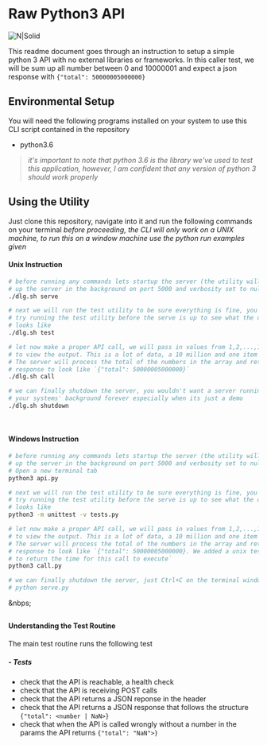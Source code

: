 # Raw Python3 API
![N|Solid](https://img.shields.io/badge/Raw--Python3--API-v.1.0-blue.svg)

This readme document goes through an instruction to setup a simple python 3 API with no external libraries or frameworks. In this caller test, we will be sum up all number between 0 and 10000001 and expect a json response with `{"total": 50000005000000}`

##
## Environmental Setup
You will need the following programs installed on your system to use this CLI script contained in the repository
- python3.6

> _it's important to note that python 3.6 is the library we've used to test this application, however, I am confident that any version of python 3 should work properly_
##
## Using the Utility
Just clone this repository, navigate into it and run the following commands on your terminal
_before proceeding, the CLI will only work on a UNIX machine, to run this on a window machine use the python run examples given_

#### Unix Instruction

```sh
# before running any commands lets startup the server (the utility will start 
# up the server in the background on port 5000 and verbosity set to null)
./dlg.sh serve

# next we will run the test utility to be sure everything is fine, you can 
# try running the test utility before the serve is up to see what the output 
# looks like
./dlg.sh test

# let now make a proper API call, we will pass in values from 1,2,...,10000001 
# to view the output. This is a lot of data, a 10 million and one item array. 
# The server will process the total of the numbers in the array and return a 
# response to look like `{"total": 50000005000000}`
./dlg.sh call

# we can finally shutdown the server, you wouldn't want a server running on 
# your systems' background forever especially when its just a demo
./dlg.sh shutdown
``` 
&nbsp;
#### Windows Instruction

```sh
# before running any commands lets startup the server (the utility will start 
# up the server in the background on port 5000 and verbosity set to null)
# Open a new terminal tab
python3 api.py

# next we will run the test utility to be sure everything is fine, you can 
# try running the test utility before the serve is up to see what the output 
# looks like
python3 -m unittest -v tests.py

# let now make a proper API call, we will pass in values from 1,2,...,10000001 
# to view the output. This is a lot of data, a 10 million and one item array. 
# The server will process the total of the numbers in the array and return a 
# response to look like `{"total": 50000005000000}. We added a unix test utility 
# to return the time for this call to execute`
python3 call.py

# we can finally shutdown the server, just Ctrl+C on the terminal window running
# python serve.py
``` 
&nbps;
##
#### Understanding the Test Routine
The main test routine runs the following test
##### - Tests
- check that the API is reachable, a health check
- check that the API is receiving POST calls
- check that the API returns a JSON reponse in the header
- check that the API returns a JSON response that follows the structure `{"total": <number | NaN>}`
- check that when the API is called wrongly without a number in the params the API returns `{"total": "NaN">}`
&nbsp;
